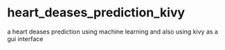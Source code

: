 # heart_deases_prediction_kivy
a heart deases prediction using machine learning and also using kivy as a gui interface
